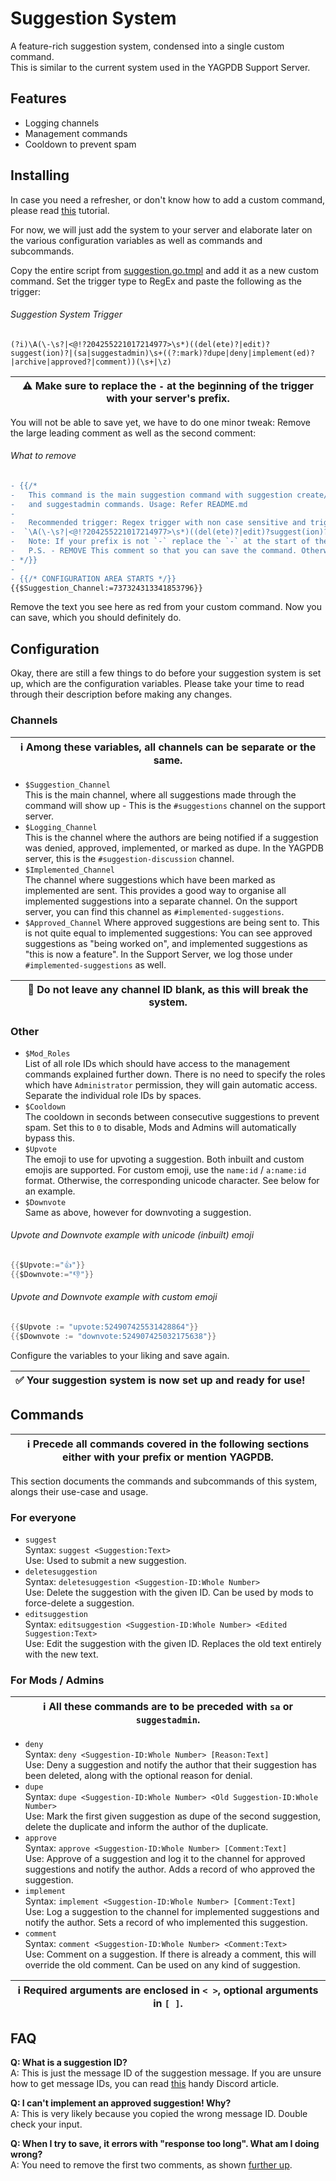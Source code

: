 # Suggestion System
A feature-rich suggestion system, condensed into a single custom command.<br>
This is similar to the current system used in the YAGPDB Support Server.

## Features
* Logging channels
* Management commands
* Cooldown to prevent spam

## Installing 
In case you need a refresher, or don't know how to add a custom command, please read [this](https://learn.yagpdb.xyz/the-custom-command-interface) tutorial.

For now, we will just add the system to your server and elaborate later on the various configuration variables as well as commands and subcommands.

Copy the entire script from [suggestion.go.tmpl](suggestion.go.tmpl) and add it as a new custom command. Set the trigger type to RegEx and paste the following as the trigger:

###### Suggestion System Trigger
```
(?i)\A(\-\s?|<@!?204255221017214977>\s*)((del(ete)?|edit)?suggest(ion)?|(sa|suggestadmin)\s+((?:mark)?dupe|deny|implement(ed)?|archive|approved?|comment))(\s+|\z)
```

| ⚠ Make sure to replace the `-` at the beginning of the trigger with your server's prefix.
| ---- |

You will not be able to save yet, we have to do one minor tweak: Remove the large leading comment as well as the second comment:

###### What to remove
```diff
- {{/*
- 	This command is the main suggestion command with suggestion create/edit/delete 
-   and suggestadmin commands. Usage: Refer README.md
-
-	Recommended trigger: Regex trigger with non case sensitive and trigger 
-  `\A(\-\s?|<@!?204255221017214977>\s*)((del(ete)?|edit)?suggest(ion)?|(sa|suggestadmin)\s+((?:mark)?dupe|deny|implement(ed)?|archive|approved?|comment))(\s+|\z)`
-   Note: If your prefix is not `-` replace the `-` at the start of the trigger with your prefix.
-	P.S. - REMOVE This comment so that you can save the command. Otherwise youll get an error!
- */}}
- 
- {{/* CONFIGURATION AREA STARTS */}}
{{$Suggestion_Channel:=737324313341853796}}
```
Remove the text you see here as red from your custom command. Now you can save, which you should definitely do.

## Configuration
Okay, there are still a few things to do before your suggestion system is set up, which are the configuration variables. Please take your time to read through their description before making any changes.

### Channels 
| ℹ Among these variables, all channels can be separate or the same. |
| ---- |

* `$Suggestion_Channel`<br>
   This is the main channel, where all suggestions made through the command will show up - This is the `#suggestions` channel on the support server.
* `$Logging_Channel`<br>
   This is the channel where the authors are being notified if a suggestion was denied, approved, implemented, or marked as dupe. In the YAGPDB server, this is the `#suggestion-discussion` channel.
* `$Implemented_Channel`<br>
   The channel where suggestions which have been marked as implemented are sent. This provides a good way to organise all implemented suggestions into a separate channel. On the support server, you can find this channel as `#implemented-suggestions`.
* `$Approved_Channel`
   Where approved suggestions are being sent to. This is not quite equal to implemented suggestions: You can see approved suggestions as "being worked on", and implemented suggestions as "this is now a feature". In the Support Server, we log those under `#implemented-suggestions` as well.

| 🛑 Do not leave any channel ID blank, as this will break the system. |
| ---- |

### Other
* `$Mod_Roles`<br>
   List of all role IDs which should have access to the management commands explained further down. There is no need to specify the roles which have `Administrator` permission, they will gain automatic access. Separate the individual role IDs by spaces.
*  `$Cooldown`<br>
   The cooldown in seconds between consecutive suggestions to prevent spam. Set this to `0` to disable, Mods and Admins will automatically bypass this.
* `$Upvote`<br>
   The emoji to use for upvoting a suggestion. Both inbuilt and custom emojis are supported. For custom emoji, use the `name:id` / `a:name:id` format. Otherwise, the corresponding unicode character. See below for an example.
* `$Downvote`<br>
   Same as above, however for downvoting a suggestion.

###### Upvote and Downvote example with unicode (inbuilt) emoji
```go
{{$Upvote:="👍"}}
{{$Downvote:="👎"}}
```

###### Upvote and Downvote example with custom emoji
```go
{{$Upvote := "upvote:524907425531428864"}}
{{$Downvote := "downvote:524907425032175638"}}
```

Configure the variables to your liking and save again.

| ✅ Your suggestion system is now set up and ready for use! |
| ---- |

## Commands
| ℹ Precede all commands covered in the following sections either with your prefix or mention YAGPDB. |
| ---- |

This section documents the commands and subcommands of this system, alongs their use-case and usage.

### For everyone
* `suggest`<br>
   Syntax: `suggest <Suggestion:Text>`<br>
   Use: Used to submit a new suggestion.
* `deletesuggestion`<br>
   Syntax: `deletesuggestion <Suggestion-ID:Whole Number>`<br>
   Use: Delete the suggestion with the given ID. Can be used by mods to force-delete a suggestion.
*  `editsuggestion`<br>
   Syntax: `editsuggestion <Suggestion-ID:Whole Number> <Edited Suggestion:Text>`<br>
   Use: Edit the suggestion with the given ID. Replaces the old text entirely with the new text.

### For Mods / Admins
| ℹ All these commands are to be preceded with `sa` or `suggestadmin`. |
| ---- |

* `deny`<br>
   Syntax: `deny <Suggestion-ID:Whole Number> [Reason:Text]`<br>
   Use: Deny a suggestion and notify the author that their suggestion has been deleted, along with the optional reason for denial.
* `dupe`<br>
   Syntax: `dupe <Suggestion-ID:Whole Number> <Old Suggestion-ID:Whole Number>`<br>
   Use: Mark the first given suggestion as dupe of the second suggestion, delete the duplicate and inform the author of the duplicate.
* `approve`<br>
   Syntax: `approve <Suggestion-ID:Whole Number> [Comment:Text]`<br>
   Use: Approve of a suggestion and log it to the channel for approved suggestions and notify the author. Adds a record of who approved the suggestion.
* `implement`<br>
   Syntax: `implement <Suggestion-ID:Whole Number> [Comment:Text]`<br>
   Use: Log a suggestion to the channel for implemented suggestions and notify the author. Sets a record of who implemented this suggestion.
* `comment`<br>
   Syntax: `comment <Suggestion-ID:Whole Number> <Comment:Text>`<br>
   Use: Comment on a suggestion. If there is already a comment, this will override the old comment. Can be used on any kind of suggestion.

| ℹ Required arguments are enclosed in `< >`, optional arguments in `[ ]`. |
| ---- |

## FAQ
**Q: What is a suggestion ID?**<br>
A: This is just the message ID of the suggestion message. If you are unsure how to get message IDs, you can read [this](https://support.discord.com/hc/en-us/articles/206346498) handy Discord article.

**Q: I can't implement an approved suggestion! Why?**<br>
A: This is very likely because you copied the wrong message ID. Double check your input.

**Q: When I try to save, it errors with "response too long". What am I doing wrong?**<br>
A: You need to remove the first two comments, as shown [further up](#What-to-remove).